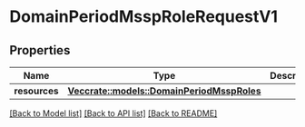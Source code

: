 # DomainPeriodMsspRoleRequestV1

## Properties

Name | Type | Description | Notes
------------ | ------------- | ------------- | -------------
**resources** | [**Vec<crate::models::DomainPeriodMsspRoles>**](domain.MSSPRoles.md) |  | 

[[Back to Model list]](../README.md#documentation-for-models) [[Back to API list]](../README.md#documentation-for-api-endpoints) [[Back to README]](../README.md)


